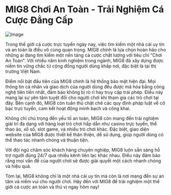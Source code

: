 # MIG8 Chơi An Toàn - Trải Nghiệm Cá Cược Đẳng Cấp

![Image](https://github.com/user-attachments/assets/bd51ea9f-0666-407b-a7a7-98ead6de688c)

Trong thế giới cá cược trực tuyến ngày nay, việc tìm kiếm một nhà cái uy tín và an toàn là điều vô cùng quan trọng. MIG8 chính là lựa chọn hoàn hảo cho những ai đang tìm kiếm một nền tảng cá cược chất lượng với tiêu chí "Chơi An Toàn". Với nhiều năm kinh nghiệm trong ngành, MIG8 đã xây dựng được niềm tin vững chắc từ cộng đồng người dùng khắp nơi, đặc biệt là tại thị trường Việt Nam.

Điểm nổi bật đầu tiên của MIG8 chính là hệ thống bảo mật hiện đại. Mọi thông tin cá nhân và giao dịch của người dùng đều được mã hóa bằng công nghệ tiên tiến nhất, đảm bảo không bị rò rỉ hay truy cập trái phép. Điều này mang lại sự yên tâm tuyệt đối cho người chơi khi tham gia các trò chơi tại đây. Bên cạnh đó, MIG8 còn tuân thủ chặt chẽ các quy định pháp luật về cờ bạc trực tuyến, cam kết hoạt động minh bạch và công khai.

Không chỉ chú trọng đến yếu tố an toàn, MIG8 còn mang đến trải nghiệm giải trí đa dạng với hàng loạt trò chơi hấp dẫn như casino trực tuyến, thể thao ảo, xổ số, slot game, và nhiều trò chơi khác. Đặc biệt, giao diện website của MIG8 được thiết kế thân thiện, dễ sử dụng, giúp người dùng có thể thao tác nhanh chóng và thuận tiện.

Với đội ngũ chăm sóc khách hàng chuyên nghiệp, MIG8 luôn sẵn sàng hỗ trợ người dùng 24/7 qua nhiều kênh liên lạc khác nhau. Điều này đảm bảo rằng mọi vấn đề của người chơi sẽ được giải quyết một cách nhanh chóng và hiệu quả.

Tóm lại, MIG8 không chỉ là một nhà cái uy tín mà còn là nơi mang đến sự an tâm và niềm vui cho người chơi. Hãy đến với MIG8 để trải nghiệm một thế giới cá cược an toàn và thú vị ngay hôm nay!